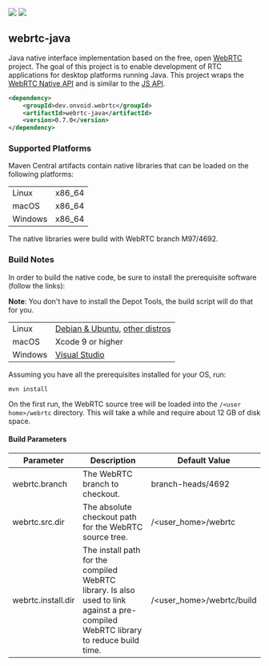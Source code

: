 [![](https://github.com/devopvoid/webrtc-java/workflows/Maven%20CI/badge.svg)](https://github.com/devopvoid/webrtc-java/actions)
[![](https://img.shields.io/maven-central/v/dev.onvoid.webrtc/webrtc-java.svg?label=Maven%20Central&logo=apache-maven)](https://search.maven.org/search?q=g:%22dev.onvoid.webrtc%22%20AND%20a:%22webrtc-java%22)

## webrtc-java

Java native interface implementation based on the free, open [WebRTC](https://webrtc.org) project. The goal of this project is to enable development of RTC applications for desktop platforms running Java. This project wraps the [WebRTC Native API](https://webrtc.github.io/webrtc-org/native-code/native-apis) and is similar to the [JS API](https://w3c.github.io/webrtc-pc).

```xml
<dependency>
    <groupId>dev.onvoid.webrtc</groupId>
    <artifactId>webrtc-java</artifactId>
    <version>0.7.0</version>
</dependency>
```

### Supported Platforms
Maven Central artifacts contain native libraries that can be loaded on the following platforms:

<table>
  <tr>
    <td>Linux</td>
    <td>x86_64</td>
  </tr>
  <tr>
    <td>macOS</td>
    <td>x86_64</td>
  </tr>
  <tr>
    <td>Windows</td>
    <td>x86_64</td>
  </tr>
</table>

The native libraries were build with WebRTC branch M97/4692.

### Build Notes

In order to build the native code, be sure to install the prerequisite software (follow the links):

**Note**: You don't have to install the Depot Tools, the build script will do that for you.

<table>
  <tr>
    <td>Linux</td>
    <td><a href="https://webrtc.googlesource.com/src/+/refs/heads/master/docs/native-code/development/prerequisite-sw/index.md#linux-ubuntu_debian">Debian & Ubuntu</a>, <a href="https://chromium.googlesource.com/chromium/src/+/master/docs/linux/build_instructions.md#notes">other distros</a></td>
  </tr>
  <tr>
    <td>macOS</td>
    <td>Xcode 9 or higher</td>
  </tr>
  <tr>
    <td>Windows</td>
    <td><a href="https://chromium.googlesource.com/chromium/src/+/master/docs/windows_build_instructions.md#visual-studio">Visual Studio</a></td>
  </tr>
</table>

Assuming you have all the prerequisites installed for your OS, run:

```
mvn install
```

On the first run, the WebRTC source tree will be loaded into the `/<user home>/webrtc` directory. This will take a while and require about 12 GB of disk space.

#### Build Parameters

| Parameter          | Description                                            | Default Value               |
| ------------------ | ------------------------------------------------------ |-----------------------------|
| webrtc.branch      | The WebRTC branch to checkout.                         | branch-heads/4692           |
| webrtc.src.dir     | The absolute checkout path for the WebRTC source tree. | /\<user_home\>/webrtc       |
| webrtc.install.dir | The install path for the compiled WebRTC library. Is also used to link against a pre-compiled WebRTC library to reduce build time. | /\<user_home\>/webrtc/build |
